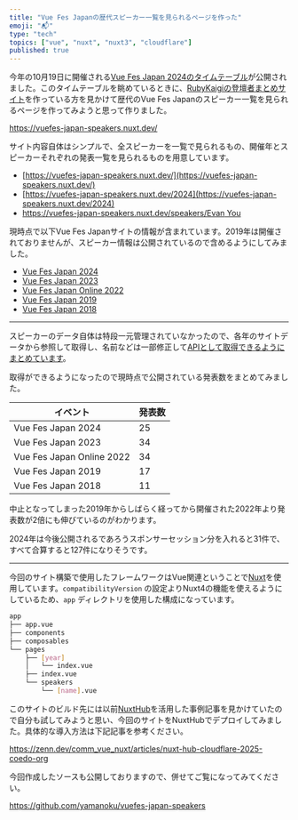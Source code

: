 ```yaml
---
title: "Vue Fes Japanの歴代スピーカー一覧を見られるページを作った"
emoji: "📬"
type: "tech"
topics: ["vue", "nuxt", "nuxt3", "cloudflare"]
published: true
---
```


今年の10月19日に開催される[Vue Fes Japan 2024のタイムテーブル](https://vuefes.jp/2024/#timetable)が公開されました。このタイムテーブルを眺めているときに、[RubyKaigiの登壇者まとめサイト](https://imaizumimr.hatenablog.com/entry/2024/08/20/204241)を作っている方を見かけて歴代のVue Fes Japanのスピーカー一覧を見られるページを作ってみようと思って作りました。

https://vuefes-japan-speakers.nuxt.dev/

サイト内容自体はシンプルで、全スピーカーを一覧で見られるもの、開催年とスピーカーそれぞれの発表一覧を見られるものを用意しています。

- [https://vuefes-japan-speakers.nuxt.dev/](https://vuefes-japan-speakers.nuxt.dev/)
- [https://vuefes-japan-speakers.nuxt.dev/2024](https://vuefes-japan-speakers.nuxt.dev/2024)
- [https://vuefes-japan-speakers.nuxt.dev/speakers/Evan You](https://vuefes-japan-speakers.nuxt.dev/speakers/Evan%20You)

現時点で以下Vue Fes Japanサイトの情報が含まれています。2019年は開催されておりませんが、スピーカー情報は公開されているので含めるようにしてみました。

- [Vue Fes Japan 2024](https://vuefes.jp/2024/)
- [Vue Fes Japan 2023](https://vuefes.jp/2023/)
- [Vue Fes Japan Online 2022](https://vuefes.jp/2022/)
- [Vue Fes Japan 2019](https://vuefes.jp/2019/)
- [Vue Fes Japan 2018](https://vuefes.jp/2018/)

---
スピーカーのデータ自体は特段一元管理されていなかったので、各年のサイトデータから参照して取得し、名前などは一部修正して[APIとして取得できるようにまとめています](https://github.com/yamanoku/vuefes-japan-speakers/blob/6b31cabb9a8d13b50fc88267d46e37ae5ed862fc/server/api/speakers.ts)。

取得ができるようになったので現時点で公開されている発表数をまとめてみました。

| イベント | 発表数 |
| --- | --- |
| Vue Fes Japan 2024 | 25 |
| Vue Fes Japan 2023 | 34 |
| Vue Fes Japan Online 2022 | 34 |
| Vue Fes Japan 2019 | 17 |
| Vue Fes Japan 2018 | 11 |

中止となってしまった2019年からしばらく経ってから開催された2022年より発表数が2倍にも伸びているのがわかります。

2024年は今後公開されるであろうスポンサーセッション分を入れると31件で、すべて合算すると127件になりそうです。

---

今回のサイト構築で使用したフレームワークはVue関連ということで[Nuxt](https://nuxt.com/)を使用しています。`compatibilityVersion` の設定よりNuxt4の機能を使えるようにしているため、`app` ディレクトリを使用した構成になっています。

```sh
app
├── app.vue
├── components
├── composables
└── pages
    ├── [year]
    │   └── index.vue
    ├── index.vue
    └── speakers
        └── [name].vue
```

このサイトのビルド先には以前[NuxtHub](https://hub.nuxt.com/)を活用した事例記事を見かけていたので自分も試してみようと思い、今回のサイトをNuxtHubでデプロイしてみました。具体的な導入方法は下記記事を参考ください。

https://zenn.dev/comm_vue_nuxt/articles/nuxt-hub-cloudflare-2025-coedo-org

今回作成したソースも公開しておりますので、併せてご覧になってみてください。

https://github.com/yamanoku/vuefes-japan-speakers

